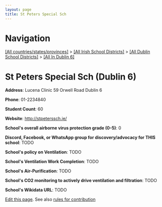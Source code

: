 ```yaml
---
layout: page
title: St Peters Special Sch
---
```

# Navigation

[[All countries/states/provinces]](../../../..) > [[All Irish School Districts]](../../..) > [[All Dublin School Districts]](../..) > [[All In Dublin 6]](..)

# St Peters Special Sch (Dublin 6)

**Address**: Lucena Clinic 59 Orwell Road Dublin 6

**Phone**: 01-2234840

**Student Count**: 60

**Website**: <http://stpeterssch.ie/>

**School's overall airborne virus protection grade (0-5)**: 0

**Discord, Facebook, or WhatsApp group for discovery/advocacy for THIS school**: TODO

**School's policy on Ventilation**: TODO

**School's Ventilation Work Completion**: TODO

**School's Air-Purification**: TODO

**School's CO2 monitoring to actively drive ventilation and filtration**: TODO

**School's Wikidata URL**: TODO


[Edit this page](https://github.com/ventilate-schools/Ireland/edit/main/./Dublin_6/St_Peters_Special_Sch.md). See also [rules for contribution](../../../contribution-rules/)